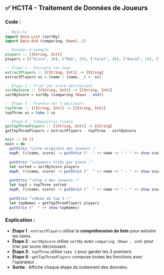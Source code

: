 
## ✅ HC1T4 - Traitement de Données de Joueurs

### Code :

```haskell
-- Main.hs
import Data.List (sortBy)
import Data.Ord (comparing, Down(..))

-- Données d'exemple
players :: [(String, Int)]
players = [("Alice", 30), ("Bob", 25), ("Carol", 40), ("David", 35), ("Eve", 20)]

-- Étape 1 : Extraire les noms
extractPlayers :: [(String, Int)] -> [String]
extractPlayers xs = [name | (name, _) <- xs]

-- Étape 2 : Trier par score décroissant
sortByScore :: [(String, Int)] -> [(String, Int)]
sortByScore = sortBy (comparing (Down . snd))

-- Étape 3 : Prendre les 3 meilleurs
topThree :: [(String, Int)] -> [(String, Int)]
topThree xs = take 3 xs

-- Étape 4 : Composition finale
getTopThreePlayers :: [(String, Int)] -> [String]
getTopThreePlayers = extractPlayers . topThree . sortByScore

main :: IO ()
main = do
  putStrLn "Liste originale des joueurs :"
  mapM_ (\(name, score) -> putStrLn ("  " ++ name ++ " : " ++ show score)) players
  
  putStrLn "\nJoueurs triés par score :"
  let sorted = sortByScore players
  mapM_ (\(name, score) -> putStrLn ("  " ++ name ++ " : " ++ show score)) sorted
  
  putStrLn "\nTop 3 des joueurs :"
  let top3 = topThree sorted
  mapM_ (\(name, score) -> putStrLn ("  " ++ name ++ " : " ++ show score)) top3
  
  putStrLn "\nNoms du top 3 :"
  let topNames = getTopThreePlayers players
  putStrLn ("  " ++ show topNames)
```

### Explication :

* **Étape 1** : `extractPlayers` utilise la **compréhension de liste** pour extraire les noms.
* **Étape 2** : `sortByScore` utilise `sortBy` avec `comparing (Down . snd)` pour trier par score décroissant.
* **Étape 3** : `topThree` utilise `take 3` pour garder les 3 premiers.
* **Étape 4** : `getTopThreePlayers` compose toutes les fonctions avec l'opérateur `.`
* **Sortie** : Affiche chaque étape du traitement des données.
